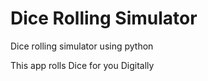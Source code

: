 # Dice Rolling Simulator
Dice rolling simulator using python

This app rolls Dice for you Digitally
